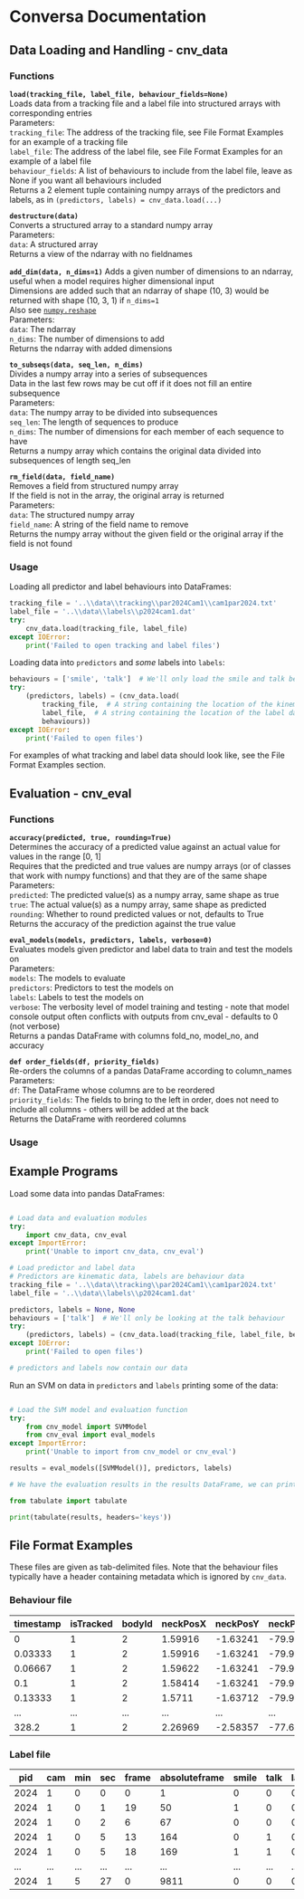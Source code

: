 # Conversa Documentation

## Data Loading and Handling - cnv_data

### Functions

**```load(tracking_file, label_file, behaviour_fields=None)```**  
    Loads data from a tracking file and a label file into structured arrays with corresponding entries  
    Parameters:  
        ```tracking_file```: The address of the tracking file, see File Format Examples for an example of a tracking file  
        ```label_file```: The address of the label file, see File Format Examples  for an example of a label file  
        ```behaviour_fields```: A list of behaviours to include from the label file, leave as None if you want all behaviours included  
    Returns a 2 element tuple containing numpy arrays of the predictors and labels, as in ```(predictors, labels) = cnv_data.load(...)```  
    
**```destructure(data)```**  
    Converts a structured array to a standard numpy array  
    Parameters:  
        ```data```: A structured array  
    Returns a view of the ndarray with no fieldnames  
    
**```add_dim(data, n_dims=1)```**
    Adds a given number of dimensions to an ndarray, useful when a model requires higher dimensional input  
    Dimensions are added such that an ndarray of shape (10, 3) would be returned with shape (10, 3, 1) if ```n_dims=1```  
    Also see [```numpy.reshape```](https://docs.scipy.org/doc/numpy/reference/generated/numpy.reshape.html)  
    Parameters:  
        ```data```: The ndarray  
        ```n_dims```: The number of dimensions to add  
    Returns the ndarray with added dimensions  
    
**```to_subseqs(data, seq_len, n_dims)```**  
    Divides a numpy array into a series of subsequences  
    Data in the last few rows may be cut off if it does not fill an entire subsequence  
    Parameters:  
        ```data```: The numpy array to be divided into subsequences  
        ```seq_len```: The length of sequences to produce  
        ```n_dims```: The number of dimensions for each member of each sequence to have  
    Returns a numpy array which contains the original data divided into subsequences of length seq_len  
    
**```rm_field(data, field_name)```**  
    Removes a field from structured numpy array  
    If the field is not in the array, the original array is returned  
    Parameters:  
        ```data```: The structured numpy array  
        ```field_name```: A string of the field name to remove  
    Returns the numpy array without the given field or the original array if the field is not found  

### Usage

Loading all predictor and label behaviours into DataFrames:  
``` python
tracking_file = '..\\data\\tracking\\par2024Cam1\\cam1par2024.txt'
label_file = '..\\data\\labels\\p2024cam1.dat'
try:
    cnv_data.load(tracking_file, label_file)
except IOError:
    print('Failed to open tracking and label files')
```

Loading data into ```predictors``` and *some* labels into ```labels```:  
``` python
behaviours = ['smile', 'talk']  # We'll only load the smile and talk behaviours
try:
    (predictors, labels) = (cnv_data.load(
        tracking_file,  # A string containing the location of the kinematic tracking data
        label_file,  # A string containing the location of the label data
        behaviours))
except IOError:
    print('Failed to open files')
```

For examples of what tracking and label data should look like, see the File Format Examples section.

## Evaluation - cnv_eval

### Functions  

**```accuracy(predicted, true, rounding=True)```**  
    Determines the accuracy of a predicted value against an actual value for values in the range \[0, 1]  
    Requires that the predicted and true values are numpy arrays (or of classes that work with numpy functions) and that they are of the same shape  
    Parameters:  
        ```predicted```: The predicted value(s) as a numpy array, same shape as true  
        ```true```: The actual value(s) as a numpy array, same shape as predicted  
        ```rounding```: Whether to round predicted values or not, defaults to True  
        Returns the accuracy of the prediction against the true value  
    
**```eval_models(models, predictors, labels, verbose=0)```**  
    Evaluates models given predictor and label data to train and test the models on  
    Parameters:  
        ```models```: The models to evaluate  
        ```predictors```: Predictors to test the models on  
        ```labels```: Labels to test the models on   
        ```verbose```: The verbosity level of model training and testing - note that model console output often conflicts with outputs from cnv_eval - defaults to 0 (not verbose)  
    Returns a pandas DataFrame with columns fold_no, model_no, and accuracy  
    
**```def order_fields(df, priority_fields)```**  
    Re-orders the columns of a pandas DataFrame according to column_names  
    Parameters:  
        ```df```: The DataFrame whose columns are to be reordered  
        ```priority_fields```: The fields to bring to the left in order, does not need to include all columns - others will be added at the back  
    Returns the DataFrame with reordered columns  

### Usage



## Example Programs

Load some data into pandas DataFrames:

``` python

# Load data and evaluation modules
try:
    import cnv_data, cnv_eval
except ImportError:
    print('Unable to import cnv_data, cnv_eval')

# Load predictor and label data
# Predictors are kinematic data, labels are behaviour data
tracking_file = '..\\data\\tracking\\par2024Cam1\\cam1par2024.txt'
label_file = '..\\data\\labels\\p2024cam1.dat'

predictors, labels = None, None
behaviours = ['talk']  # We'll only be looking at the talk behaviour
try:
    (predictors, labels) = (cnv_data.load(tracking_file, label_file, behaviours))
except IOError:
    print('Failed to open files')

# predictors and labels now contain our data

```

Run an SVM on data in ```predictors``` and ```labels``` printing some of the data:

``` python

# Load the SVM model and evaluation function
try:
    from cnv_model import SVMModel
    from cnv_eval import eval_models
except ImportError:
    print('Unable to import from cnv_model or cnv_eval')

results = eval_models([SVMModel()], predictors, labels)

# We have the evaluation results in the results DataFrame, we can print these out in a table

from tabulate import tabulate

print(tabulate(results, headers='keys'))

```

## File Format Examples

These files are given as tab-delimited files.  Note that the behaviour files typically have a header containing metadata which is ignored by ```cnv_data```.

### Behaviour file

| timestamp | isTracked | bodyId | neckPosX | neckPosY | neckPosZ | ... | Jaw_Open |
|-----------|-----------|--------|----------|----------|----------|-----|----------|
| 0         | 1         | 2      | 1.59916  | -1.63241 | -79.9777 | ... | 0        |
| 0.03333   | 1         | 2      | 1.59916  | -1.63241 | -79.9777 | ... | 0        |
| 0.06667   | 1         | 2      | 1.59622  | -1.63241 | -79.9777 | ... | 0        |
| 0.1       | 1         | 2      | 1.58414  | -1.63241 | -79.9777 | ... | 0        |
| 0.13333   | 1         | 2      | 1.5711   | -1.63712 | -79.9777 | ... | 0        |
| ...       | ...       | ...    | ...      | ...      | ...      | ... | ...      |
| 328.2     | 1         | 2      | 2.26969  | -2.58357 | -77.6746 | ... | 1.77907  |

### Label file

| pid  | cam | min | sec | frame | absoluteframe | smile | talk | laugh |
|------|-----|-----|-----|-------|---------------|-------|------|-------|
| 2024 | 1   | 0   | 0   | 0     | 1             | 0     | 0    | 0     |
| 2024 | 1   | 0   | 1   | 19    | 50            | 1     | 0    | 0     |
| 2024 | 1   | 0   | 2   | 6     | 67            | 0     | 0    | 0     |
| 2024 | 1   | 0   | 5   | 13    | 164           | 0     | 1    | 0     |
| 2024 | 1   | 0   | 5   | 18    | 169           | 1     | 1    | 0     |
| ...  | ... | ... | ... | ...   | ...           | ...   | ...  | ...   |
| 2024 | 1   | 5   | 27  | 0     | 9811          | 0     | 0    | 0     |
